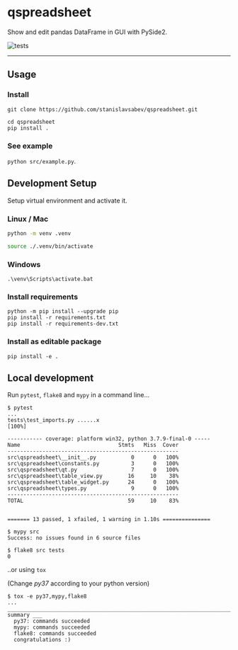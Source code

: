 # qspreadsheet

Show and edit pandas DataFrame in GUI with PySide2.

![tests](https://github.com/stanislavsabev/qspreadsheet/actions/workflows/tests.yaml/badge.svg)

---

## Usage

### Install

```text
git clone https://github.com/stanislavsabev/qspreadsheet.git
```

```text
cd qspreadsheet
pip install .
```

### See example

`python src/example.py`.

## Development Setup

Setup virtual environment and activate it.

### Linux / Mac

```bash
python -m venv .venv

```

``` bash
source ./.venv/bin/activate
```

### Windows

```batch
.\venv\Scripts\activate.bat
```

### Install requirements

```text
python -m pip install --upgrade pip
pip install -r requirements.txt
pip install -r requirements-dev.txt
```

### Install as editable package

```text
pip install -e .
```

## Local development

Run `pytest`, `flake8` and `mypy` in a command line...

```text
$ pytest
...
tests\test_imports.py ......x
[100%]

----------- coverage: platform win32, python 3.7.9-final-0 -----
Name                               Stmts   Miss  Cover
------------------------------------------------------
src\qspreadsheet\__init__.py           0      0   100%
src\qspreadsheet\constants.py          3      0   100%
src\qspreadsheet\qt.py                 7      0   100%
src\qspreadsheet\table_view.py        16     10    38%
src\qspreadsheet\table_widget.py      24      0   100%
src\qspreadsheet\types.py              9      0   100%
------------------------------------------------------
TOTAL                                 59     10    83%


======= 13 passed, 1 xfailed, 1 warning in 1.10s ===============

```

```text
$ mypy src
Success: no issues found in 6 source files

$ flake8 src tests
0
```

..or using `tox`

(Change _py37_ according to your python version)

```text
$ tox -e py37,mypy,flake8
...
______________________________________________________________________________ summary ___
  py37: commands succeeded
  mypy: commands succeeded
  flake8: commands succeeded
  congratulations :)
```
